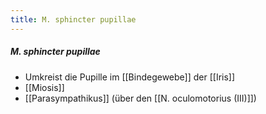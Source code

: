 ```yaml
---
title: M. sphincter pupillae
---
```

##### M. sphincter pupillae
*   Umkreist die Pupille im [[Bindegewebe]] der [[Iris]]
*   [[Miosis]]
*   [[Parasympathikus]] (über den [[N. oculomotorius (III)]])